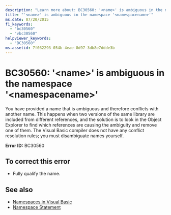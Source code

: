 ```yaml
---
description: "Learn more about: BC30560: '<name>' is ambiguous in the namespace '<namespacename>'"
title: "'<name>' is ambiguous in the namespace '<namespacename>'"
ms.date: 07/20/2015
f1_keywords:
  - "bc30560"
  - "vbc30560"
helpviewer_keywords:
  - "BC30560"
ms.assetid: 7f032293-054b-4eae-8d97-3db8e7ddde3b
---
```

# BC30560: '\<name>' is ambiguous in the namespace '\<namespacename>'

You have provided a name that is ambiguous and therefore conflicts with another name. This happens when two versions of the same library are included from different references, and the solution is to look in the Object Explorer to find which references are causing the ambiguity and remove one of them. The Visual Basic compiler does not have any conflict resolution rules; you must disambiguate names yourself.

 **Error ID:** BC30560

## To correct this error

- Fully qualify the name.

## See also

- [Namespaces in Visual Basic](../../programming-guide/program-structure/namespaces.md)
- [Namespace Statement](../statements/namespace-statement.md)
